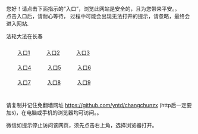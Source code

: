 您好！请点击下面指示的“入口”，浏览此网站是安全的，且为您带来平安。。 <br/>
点击入口后，请耐心等待， 过程中可能会出现无法打开的提示，请忽略，最终会进入网站. </br>

法轮大法在长春<br/>
<div style="padding:10px"><a style="margin:20px" target="_blank" href="https://d30vah2w1eys8y.cloudfront.net/2Qpsp?cvgiyksw" id="ccLink1" rel="nofollow">入口1</a> <a target="_blank" style="margin:20px" href="https://dfqw4fyfgbcm9.cloudfront.net/2Qpsp?nwstldw" id="ccLink2" rel="nofollow">入口2</a> <a style="margin:20px" target="_blank" href="https://d23npc5dcra8c8.cloudfront.net/2Qpsp?puubine" id="ccLink3" rel="nofollow">入口3</a></div>

<div style="padding:10px" ><a style="margin:20px" target="_blank" href="https://d30vah2w1eys8y.cloudfront.net/2Qpsp?cvgiyksw" id="ccLink4" rel="nofollow">入口4</a> <a style="margin:20px" href="https://dfqw4fyfgbcm9.cloudfront.net/2Qpsp?nwstldw" target="_blank" id="ccLink5" rel="nofollow">入口5</a> <a style="margin:20px" href="https://d23npc5dcra8c8.cloudfront.net/2Qpsp?puubine" target="_blank" id="ccLink6" rel="nofollow">入口6</a></div>

<div style="padding:10px"><a style="margin:20px" target="_blank" href="https://d30vah2w1eys8y.cloudfront.net/2Qpsp?cvgiyksw" id="ccLink7" rel="nofollow">入口7</a> <a style="margin:20px" href="https://dfqw4fyfgbcm9.cloudfront.net/2Qpsp?nwstldw" target="_blank" id="ccLink8" rel="nofollow">入口8</a> <a style="margin:20px" target="_blank" href="https://d23npc5dcra8c8.cloudfront.net/2Qpsp?puubine" id="ccLink9" rel="nofollow">入口9</a></div>

<br/>



请复制并记住免翻墙网址 https://github.com/yntd/changchunzx (http后一定要加s)，在电脑或手机的浏览器均可访问。。<br/>

微信如提示停止访问该网页，须先点击右上角，选择浏览器打开。
